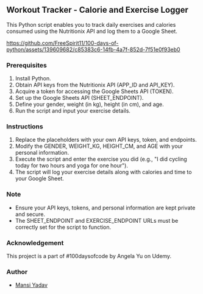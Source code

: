 ## Workout Tracker - Calorie and Exercise Logger

This Python script enables you to track daily exercises and calories consumed using the Nutritionix API and log them to a Google Sheet.


https://github.com/FreeSpirit11/100-days-of-python/assets/139609682/c85383c6-14fb-4a7f-852d-7f51e0f93eb0


### Prerequisites
1. Install Python.
2. Obtain API keys from the Nutritionix API (APP_ID and API_KEY).
3. Acquire a token for accessing the Google Sheets API (TOKEN).
4. Set up the Google Sheets API (SHEET_ENDPOINT).
5. Define your gender, weight (in kg), height (in cm), and age.
6. Run the script and input your exercise details.

### Instructions
1. Replace the placeholders with your own API keys, token, and endpoints.
2. Modify the GENDER, WEIGHT_KG, HEIGHT_CM, and AGE with your personal information.
3. Execute the script and enter the exercise you did (e.g., "I did cycling today for two hours and yoga for one hour").
4. The script will log your exercise details along with calories and time to your Google Sheet.

### Note
- Ensure your API keys, tokens, and personal information are kept private and secure.
- The SHEET_ENDPOINT and EXERCISE_ENDPOINT URLs must be correctly set for the script to function.

### Acknowledgement
This project is a part of #100daysofcode by Angela Yu on Udemy.

### Author
- [Mansi Yadav](https://github.com/FreeSpirit11/workout-tracker)
